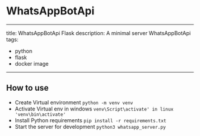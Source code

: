 # WhatsAppBotApi
---
title: WhatsAppBotApi Flask
description: A minimal server WhatsAppBotApi
tags:
  - python
  - flask
  - docker image
---

## How to use

- Create Virtual environment `python -m venv venv`
- Activate Virtual env in windows `venv\Script\activate' in linux 'venv\bin\activate'`
- Install Python requirements `pip install -r requirements.txt`
- Start the server for development `python3 whatsapp_server.py`
